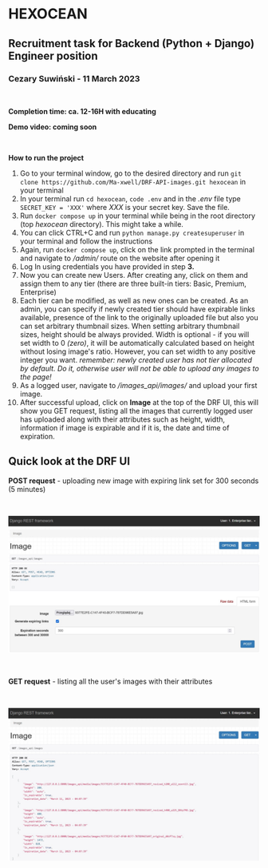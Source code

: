 # HEXOCEAN
## Recruitment task for Backend (Python + Django) Engineer position
### Cezary Suwiński - 11 March 2023

&nbsp; 

**Completion time: ca. 12-16H with educating**

**Demo video: coming soon**

&nbsp; 

**How to run the project**
1. Go to your terminal window, go to the desired directory and run ```git clone https://github.com/Ma-xwell/DRF-API-images.git hexocean``` in your terminal
2. In your terminal run ```cd hexocean```, ```code .env``` and in the *.env* file type ```SECRET_KEY = 'XXX'``` where *XXX* is your secret key. Save the file.
3. Run ```docker compose up``` in your terminal while being in the root directory (top *hexocean* directory). This might take a while.
4. You can click CTRL+C and run ```python manage.py createsuperuser``` in your terminal and follow the instructions
5. Again, run ```docker compose up```, click on the link prompted in the terminal and navigate to */admin/* route on the website after opening it
6. Log In using credentials you have provided in step **3.**
7. Now you can create new Users. After creating any, click on them and assign them to any tier (there are three built-in tiers: Basic, Premium, Enterprise)
8. Each tier can be modified, as well as new ones can be created. As an admin, you can specify if newly created tier should have expirable links available, presence of the link to the originally uploaded file but also you can set arbitrary thumbnail sizes. When setting arbitrary thumbnail sizes, height should be always provided. Width is optional - if you will set width to 0 *(zero)*, it will be automatically calculated based on height without losing image's ratio. However, you can set width to any positive integer you want.
*remember: newly created user has not tier allocated by default. Do it, otherwise user will not be able to upload any images to the page!*
9. As a logged user, navigate to */images_api/images/* and upload your first image.
10. After successful upload, click on **Image** at the top of the DRF UI, this will show you GET request, listing all the images that currently logged user has uploaded along with their attributes such as height, width, information if image is expirable and if it is, the date and time of expiration.


## Quick look at the DRF UI

**POST request** - uploading new image with expiring link set for 300 seconds (5 minutes)

&nbsp; 

![](readme_media/POST.jpg)

&nbsp; 

**GET request** - listing all the user's images with their attributes

&nbsp; 

![](readme_media/GET.jpg)